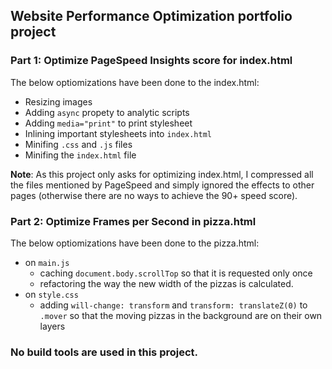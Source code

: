 ## Website Performance Optimization portfolio project

### Part 1: Optimize PageSpeed Insights score for index.html

The below optiomizations have been done to the index.html:

- Resizing images
- Adding `async` propety to analytic scripts
- Adding `media="print"` to print stylesheet
- Inlining important stylesheets into `index.html`
- Minifing `.css` and `.js` files
- Minifing the `index.html` file

**Note**: As this project only asks for optimizing index.html, I compressed all the files mentioned by PageSpeed and simply ignored the effects to other pages (otherwise there are no ways to achieve the 90+ speed score). 

### Part 2: Optimize Frames per Second in pizza.html

The below optiomizations have been done to the pizza.html:

- on `main.js`
	- caching `document.body.scrollTop` so that it is requested only once
	- refactoring the way the new width of the pizzas is calculated.
- on `style.css`
	- adding `will-change: transform` and `transform: translateZ(0)` to `.mover` so that the moving pizzas in the background are on their own layers 

### No build tools are used in this project.